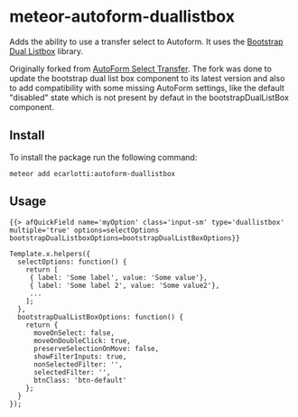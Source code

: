 meteor-autoform-duallistbox
=====================

Adds the ability to use a transfer select to Autoform. It uses the
[Bootstrap Dual Listbox](https://github.com/istvan-ujjmeszaros/bootstrap-duallistbox) library.

Originally forked from [AutoForm Select Transfer](https://atmospherejs.com/gfknl/autoform-select-transfer).
The fork was done to update the bootstrap dual list box component to its latest version and also to add compatibility with some missing AutoForm settings, like the default "disabled" state which is not present by defaut in the bootstrapDualListBox component.

Install
-----
To install the package run the following command:
```
meteor add ecarlotti:autoform-duallistbox
```

Usage
-----

```
{{> afQuickField name='myOption' class='input-sm' type='duallistbox' multiple='true' options=selectOptions bootstrapDualListboxOptions=bootstrapDualListBoxOptions}}
```

```
Template.x.helpers({
  selectOptions: function() {
    return [
     { label: 'Some label', value: 'Some value'},
     { label: 'Some label 2', value: 'Some value2'},
     ...
    ];
  },
  bootstrapDualListBoxOptions: function() {
    return {
      moveOnSelect: false,
      moveOnDoubleClick: true,
      preserveSelectionOnMove: false,
      showFilterInputs: true,
      nonSelectedFilter: '',
      selectedFilter: '',
      btnClass: 'btn-default'
    };
  }
});
```
